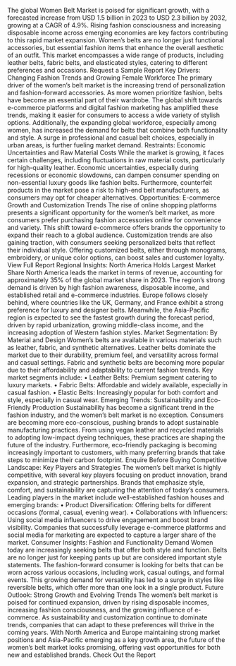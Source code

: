 The global Women Belt Market is poised for significant growth, with a forecasted increase from USD 1.5 billion in 2023 to USD 2.3 billion by 2032, growing at a CAGR of 4.9%. Rising fashion consciousness and increasing disposable income across emerging economies are key factors contributing to this rapid market expansion.
Women’s belts are no longer just functional accessories, but essential fashion items that enhance the overall aesthetic of an outfit. This market encompasses a wide range of products, including leather belts, fabric belts, and elasticated styles, catering to different preferences and occasions.
Request a Sample Report
Key Drivers: Changing Fashion Trends and Growing Female Workforce
The primary driver of the women’s belt market is the increasing trend of personalization and fashion-forward accessories. As more women prioritize fashion, belts have become an essential part of their wardrobe. The global shift towards e-commerce platforms and digital fashion marketing has amplified these trends, making it easier for consumers to access a wide variety of stylish options.
Additionally, the expanding global workforce, especially among women, has increased the demand for belts that combine both functionality and style. A surge in professional and casual belt choices, especially in urban areas, is further fueling market demand.
Restraints: Economic Uncertainties and Raw Material Costs
While the market is growing, it faces certain challenges, including fluctuations in raw material costs, particularly for high-quality leather. Economic uncertainties, especially during recessions or economic slowdowns, can dampen consumer spending on non-essential luxury goods like fashion belts.
Furthermore, counterfeit products in the market pose a risk to high-end belt manufacturers, as consumers may opt for cheaper alternatives.
Opportunities: E-commerce Growth and Customization Trends
The rise of online shopping platforms presents a significant opportunity for the women’s belt market, as more consumers prefer purchasing fashion accessories online for convenience and variety. This shift toward e-commerce offers brands the opportunity to expand their reach to a global audience.
Customization trends are also gaining traction, with consumers seeking personalized belts that reflect their individual style. Offering customized belts, either through monograms, embroidery, or unique color options, can boost sales and customer loyalty.
View Full Report
Regional Insights: North America Holds Largest Market Share
North America leads the market in terms of revenue, accounting for approximately 35% of the global market share in 2023. The region’s strong demand is driven by high fashion awareness, disposable income, and established retail and e-commerce industries.
Europe follows closely behind, where countries like the UK, Germany, and France exhibit a strong preference for luxury and designer belts. Meanwhile, the Asia-Pacific region is expected to see the fastest growth during the forecast period, driven by rapid urbanization, growing middle-class income, and the increasing adoption of Western fashion styles.
Market Segmentation: By Material and Design
Women’s belts are available in various materials such as leather, fabric, and synthetic alternatives. Leather belts dominate the market due to their durability, premium feel, and versatility across formal and casual settings. Fabric and synthetic belts are becoming more popular due to their affordability and adaptability to current fashion trends.
Key market segments include:
•	Leather Belts: Premium segment catering to luxury markets.
•	Fabric Belts: Affordable and widely available, especially in casual fashion.
•	Elastic Belts: Increasingly popular for both comfort and style, especially in casual wear.
Emerging Trends: Sustainability and Eco-Friendly Production
Sustainability has become a significant trend in the fashion industry, and the women’s belt market is no exception. Consumers are becoming more eco-conscious, pushing brands to adopt sustainable manufacturing practices. From using vegan leather and recycled materials to adopting low-impact dyeing techniques, these practices are shaping the future of the industry.
Furthermore, eco-friendly packaging is becoming increasingly important to customers, with many preferring brands that take steps to minimize their carbon footprint.
Enquire Before Buying
Competitive Landscape: Key Players and Strategies
The women’s belt market is highly competitive, with several key players focusing on product innovation, brand expansion, and strategic partnerships. Brands that emphasize style, comfort, and sustainability are capturing the attention of today’s consumers.
Leading players in the market include well-established fashion houses and emerging brands:
•	Product Diversification: Offering belts for different occasions (formal, casual, evening wear).
•	Collaborations with Influencers: Using social media influencers to drive engagement and boost brand visibility.
Companies that successfully leverage e-commerce platforms and social media for marketing are expected to capture a larger share of the market.
Consumer Insights: Fashion and Functionality Demand
Women today are increasingly seeking belts that offer both style and function. Belts are no longer just for keeping pants up but are considered important style statements. The fashion-forward consumer is looking for belts that can be worn across various occasions, including work, casual outings, and formal events.
This growing demand for versatility has led to a surge in styles like reversible belts, which offer more than one look in a single product.
Future Outlook: Strong Growth and Evolving Trends
The women’s belt market is poised for continued expansion, driven by rising disposable incomes, increasing fashion consciousness, and the growing influence of e-commerce. As sustainability and customization continue to dominate trends, companies that can adapt to these preferences will thrive in the coming years.
With North America and Europe maintaining strong market positions and Asia-Pacific emerging as a key growth area, the future of the women’s belt market looks promising, offering vast opportunities for both new and established brands.
Check Out the Report

